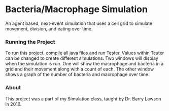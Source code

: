 # Bacteria/Macrophage Simulation

An agent based, next-event simulation that uses a cell grid to simulate movement, division, and eating over time.

### Running the Project

To run this project, compile all java files and run Tester.  Values within Tester can be changed to create different simulations.
Two windows will display when the simulation is run. One will show the macrophage and bacteria in a grid and their movement along with a count of each. The other window shows a graph of the number of bacteria and macrophage over time.

### About

This project was a part of my Simulation class, taught by Dr. Barry Lawson in 2016.
